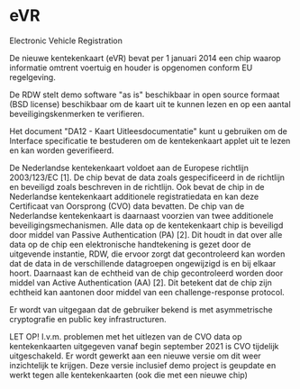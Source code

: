 eVR
===

Electronic Vehicle Registration

De nieuwe kentekenkaart (eVR) bevat per 1 januari 2014 een chip waarop informatie omtrent voertuig en houder is opgenomen conform EU regelgeving. 

De RDW stelt demo software "as is"  beschikbaar in open source formaat (BSD license) beschikbaar om de kaart uit te kunnen lezen en op een aantal beveiligingskenmerken te verifieren.

Het document "DA12 - Kaart Uitleesdocumentatie" kunt u gebruiken om de Interface specificatie te bestuderen om de kentekenkaart applet uit te lezen en kan worden geverifieerd.
 
De Nederlandse kentekenkaart voldoet aan de Europese richtlijn 2003/123/EC [1]. De chip bevat de data zoals gespecificeerd in de richtlijn en beveiligd zoals beschreven in de richtlijn. Ook bevat de chip in de Nederlandse kentekenkaart additionele registratiedata en kan deze Certificaat van Oorsprong (CVO) data bevatten. De chip van de Nederlandse kentekenkaart is daarnaast voorzien van twee additionele beveiligingsmechanismen. Alle data op de kentekenkaart chip is beveiligd door middel van Passive Authentication (PA) [2]. Dit houdt in dat over alle data op de chip een elektronische handtekening is gezet door de uitgevende instantie, RDW, die ervoor zorgt dat gecontroleerd kan worden dat de data in de verschillende datagroepen ongewijzigd is en bij elkaar hoort. Daarnaast kan de echtheid van de chip gecontroleerd worden door middel van Active Authentication (AA) [2]. Dit betekent dat de chip zijn echtheid kan aantonen door middel van een challenge-response protocol. 

Er wordt van uitgegaan dat de gebruiker bekend is met asymmetrische cryptografie en public key infrastructuren.

LET OP!
I.v.m. problemen met het uitlezen van de CVO data op kentekenkaarten uitgegeven vanaf begin september 2021 is CVO tijdelijk uitgeschakeld. 
Er wordt gewerkt aan een nieuwe versie om dit weer inzichtelijk te krijgen.
Deze versie inclusief demo project is geupdate en werkt tegen alle kentekenkaarten (ook die met een nieuwe chip)